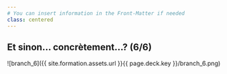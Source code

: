 ```yaml
---
# You can insert information in the Front-Matter if needed
class: centered
---
```

## Et sinon... concrètement...? (6/6)

![branch_6]({{ site.formation.assets.url }}{{ page.deck.key }}/branch_6.png)
